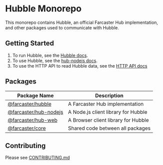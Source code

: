 # Hubble Monorepo

This monorepo contains Hubble, an official Farcaster Hub implementation, and other packages used to communicate with Hubble.


## Getting Started

1. To run Hubble, see the [Hubble docs](https://www.thehubble.xyz/).
1. To use Hubble, see the [hub-nodejs docs](./packages/hub-nodejs/docs/README.md).
1. To use the HTTP API to read Hubble data, see the [HTTP API docs](https://www.thehubble.xyz/docs/httpapi/httpapi.html)

## Packages

| Package Name                                  | Description                                                                    |
| --------------------------------------------- | ------------------------------------------------------------------------------ |
| [@farcaster/hubble](./apps/hubble)             | A Farcaster Hub implementation |
| [@farcaster/hub-nodejs](./packages/hub-nodejs) | A Node.js client library for Hubble |
| [@farcaster/hub-web](./packages/hub-web)       | A Browser client library for Hubble |
| [@farcaster/core](./packages/core)             | Shared code between all packages |


## Contributing

Please see [CONTRIBUTING.md](./CONTRIBUTING.md)

